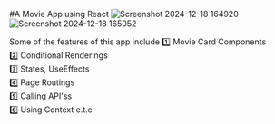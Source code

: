 #A Movie App using React 
![Screenshot 2024-12-18 164920](https://github.com/user-attachments/assets/2dbbe99b-d217-402a-b5b9-0f871ea2cc49)
![Screenshot 2024-12-18 165052](https://github.com/user-attachments/assets/d7551047-a458-4c3f-91cb-dab2e8f52da2)

Some of the features of this app include 
 1️⃣ Movie Card Components<br /> 
 2️⃣ Conditional Renderings<br />
 3️⃣ States, UseEffects<br />
 4️⃣ Page Routings<br />
 5️⃣ Calling API'ss<br />
 6️⃣ Using Context e.t.c
 
